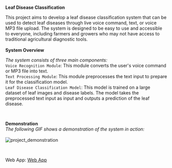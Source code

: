 **Leaf Disease Classification**

This project aims to develop a leaf disease classification system that can be used to detect leaf diseases through live voice command, text, or voice MP3 file upload. The system is designed to be easy to use and accessible to everyone, including farmers and growers who may not have access to traditional agricultural diagnostic tools. <br />
<br />
**System Overview**

_The system consists of three main components:_ <br />
    `Voice Recognition Module`: This module converts the user's voice command or MP3 file into text. <br />
    `Text Processing Module`: This module preprocesses the text input to prepare it for the classification model. <br />
    `Leaf Disease Classification Model`: This model is trained on a large dataset of leaf images and disease labels. The model takes the preprocessed text input as input and outputs a prediction of the leaf disease. <br />

<br />

**Demonstration**
<br />
_The following GIF shows a demonstration of the system in action:_
<br /> 
<br />
![project_demonstration](https://github.com/yeasintaha/Leaf-Disease-WebApp/assets/62749854/f851260a-2419-4973-a220-9ea7c6e5eca7)

<br />

Web App: 
[Web App](https://leaf-disease-web-app-meahmeah82-gmailcom.vercel.app/)


<br/>
<br/>
